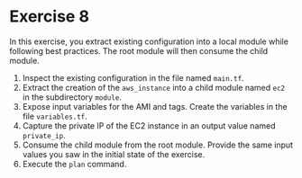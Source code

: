 # Exercise 8

In this exercise, you extract existing configuration into a local module while following best practices. The root module will then consume the child module.

1. Inspect the existing configuration in the file named `main.tf`.
2. Extract the creation of the `aws_instance` into a child module named `ec2` in the subdirectory `module`.
3. Expose input variables for the AMI and tags. Create the variables in the file `variables.tf`.
4. Capture the private IP of the EC2 instance in an output value named `private_ip`.
5. Consume the child module from the root module. Provide the same input values you saw in the initial state of the exercise.
6. Execute the `plan` command.
